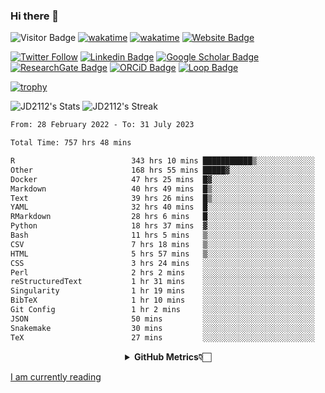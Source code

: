 ### Hi there 👋
![Visitor Badge](https://visitor-badge.laobi.icu/badge?page_id=JD2112.JD2112)
[![wakatime](https://github.com/JD2112/JD2112/actions/workflows/waka-readme.yml/badge.svg)](https://github.com/JD2112/JD2112/actions/workflows/waka-readme.yml)
[![wakatime](https://wakatime.com/badge/user/fe95275f-909a-4147-a45d-624981173898.svg)](https://wakatime.com/@fe95275f-909a-4147-a45d-624981173898)
[![Website Badge](https://img.shields.io/badge/website-informational?style=flat-square)](http://jyotirmoydas.netlify.app)

[![Twitter Follow](https://img.shields.io/twitter/follow/jyotirmoy21?style=social)](https://twitter.com/jyotirmoy21)
[![Linkedin Badge](https://img.shields.io/badge/-jyotirmoy-blue?style=plastic&logo=Linkedin&logoColor=white&link=https://www.linkedin.com/in/dasjyotirmoy/)](https://www.linkedin.com/in/dasjyotirmoy/)
[![Google Scholar Badge](https://img.shields.io/badge/-jyotirmoy-blue?style=plastic&logo=GoogleScholar&logoColor=white&link=https://scholar.google.se/citations?user=IMBYOv8AAAAJ&hl=en)](https://scholar.google.se/citations?user=IMBYOv8AAAAJ&hl=en)
[![ResearchGate Badge](https://img.shields.io/badge/-jyotirmoy-cyan?style=plastic&logo=ResearchGate&logoColor=white&link=https://www.researchgate.net/profile/Jyotirmoy-Das-3)](https://www.researchgate.net/profile/Jyotirmoy-Das-3)
[![ORCiD Badge](https://img.shields.io/badge/-jyotirmoy-green?style=plastic&logo=orcid&logoColor=white&link=https://orcid.org/0000-0002-5649-4658)](https://orcid.org/0000-0002-5649-4658)
[![Loop Badge](https://img.shields.io/badge/-jyotirmoy-orange?style=plastic&logo=Loop&logoColor=white&link=https://loop.frontiersin.org/people/1519976/overview)](https://loop.frontiersin.org/people/1519976/overview)

[![trophy](https://github-profile-trophy.vercel.app/?username=JD2112)](https://github.com/ryo-ma/github-profile-trophy)

<!--
**JD2112/JD2112** is a ✨ _special_ ✨ repository because its `README.md` (this file) appears on your GitHub profile.

Here are some ideas to get you started:

- 🔭 I’m currently working on ...
- 🌱 I’m currently learning ...
- 👯 I’m looking to collaborate on ...
- 🤔 I’m looking for help with ...
- 💬 Ask me about ...
- 📫 How to reach me: ...
- 😄 Pronouns: ...
- ⚡ Fun fact: ...
![JD2112's Top Languages](https://github-readme-stats.vercel.app/api/top-langs/?username=JD2112&theme=vue-dark&show_icons=true&hide_border=true&layout=compact)
-->
![JD2112's Stats](https://github-readme-stats.vercel.app/api?username=JD2112&theme=vue-dark&show_icons=true&hide_border=true&count_private=true)
![JD2112's Streak](https://github-readme-streak-stats.herokuapp.com/?user=JD2112&theme=vue-dark&hide_border=true)





<!--START_SECTION:waka-->

```txt
From: 28 February 2022 - To: 31 July 2023

Total Time: 757 hrs 48 mins

R                          343 hrs 10 mins ███████████▒░░░░░░░░░░░░░   45.29 %
Other                      168 hrs 55 mins █████▓░░░░░░░░░░░░░░░░░░░   22.29 %
Docker                     47 hrs 25 mins  █▓░░░░░░░░░░░░░░░░░░░░░░░   06.26 %
Markdown                   40 hrs 49 mins  █▒░░░░░░░░░░░░░░░░░░░░░░░   05.39 %
Text                       39 hrs 26 mins  █▒░░░░░░░░░░░░░░░░░░░░░░░   05.21 %
YAML                       32 hrs 40 mins  █░░░░░░░░░░░░░░░░░░░░░░░░   04.31 %
RMarkdown                  28 hrs 6 mins   █░░░░░░░░░░░░░░░░░░░░░░░░   03.71 %
Python                     18 hrs 37 mins  ▓░░░░░░░░░░░░░░░░░░░░░░░░   02.46 %
Bash                       11 hrs 5 mins   ▒░░░░░░░░░░░░░░░░░░░░░░░░   01.46 %
CSV                        7 hrs 18 mins   ▒░░░░░░░░░░░░░░░░░░░░░░░░   00.97 %
HTML                       5 hrs 57 mins   ▒░░░░░░░░░░░░░░░░░░░░░░░░   00.79 %
CSS                        3 hrs 24 mins   ░░░░░░░░░░░░░░░░░░░░░░░░░   00.45 %
Perl                       2 hrs 2 mins    ░░░░░░░░░░░░░░░░░░░░░░░░░   00.27 %
reStructuredText           1 hr 31 mins    ░░░░░░░░░░░░░░░░░░░░░░░░░   00.20 %
Singularity                1 hr 19 mins    ░░░░░░░░░░░░░░░░░░░░░░░░░   00.17 %
BibTeX                     1 hr 10 mins    ░░░░░░░░░░░░░░░░░░░░░░░░░   00.15 %
Git Config                 1 hr 2 mins     ░░░░░░░░░░░░░░░░░░░░░░░░░   00.14 %
JSON                       50 mins         ░░░░░░░░░░░░░░░░░░░░░░░░░   00.11 %
Snakemake                  30 mins         ░░░░░░░░░░░░░░░░░░░░░░░░░   00.07 %
TeX                        27 mins         ░░░░░░░░░░░░░░░░░░░░░░░░░   00.06 %
```

<!--END_SECTION:waka-->

<div align="center">
    <details>
        <summary><b>GitHub Metrics👇🏻</b></summary>
    <br>
        
[Get Details](https://metrics.lecoq.io/insights/JD2112)
    </details>
</div>

<a target="_blank" href="https://www.goodreads.com/user/show/21242415-jyotirmoy-das">I am currently reading</a>


